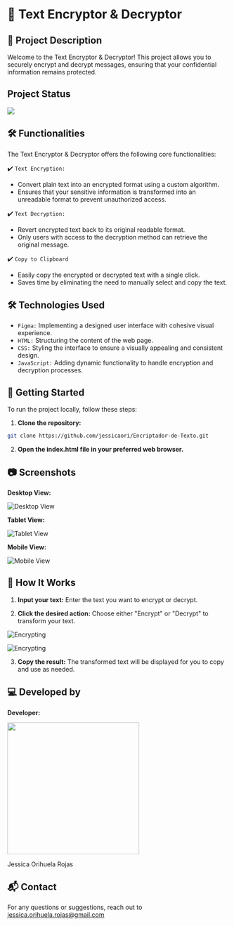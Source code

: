 # 🔐 Text Encryptor & Decryptor

## 🚀 Project Description

Welcome to the Text Encryptor & Decryptor! This project allows you to securely encrypt and decrypt messages, ensuring that your confidential information remains protected.

## Project Status

<p align="left">
<img src="https://img.shields.io/badge/STATUS-EN%20DESAsROLLO-green">
</p>

## 🛠️ Functionalities

The Text Encryptor & Decryptor offers the following core functionalities:

:heavy_check_mark: `Text Encryption:`
- Convert plain text into an encrypted format using a custom algorithm.
- Ensures that your sensitive information is transformed into an unreadable format to prevent unauthorized access.

:heavy_check_mark: `Text Decryption:`
- Revert encrypted text back to its original readable format.
- Only users with access to the decryption method can retrieve the original message.

:heavy_check_mark: `Copy to Clipboard`
- Easily copy the encrypted or decrypted text with a single click.
- Saves time by eliminating the need to manually select and copy the text.

## 🛠️ Technologies Used

- `Figma:` Implementing a designed user interface with cohesive visual experience.
- `HTML:` Structuring the content of the web page.
- `CSS:` Styling the interface to ensure a visually appealing and consistent design.
- `JavaScript:` Adding dynamic functionality to handle encryption and decryption processes.

## 🚀 Getting Started

To run the project locally, follow these steps:

1. **Clone the repository:**

```bash
git clone https://github.com/jessicaori/Encriptador-de-Texto.git
```

2. **Open the index.html file in your preferred web browser.**

## 📷 Screenshots

**Desktop View:**

![Desktop View](./assets/img/Text-Encryptor-and-Decryptor-1.PNG)

**Tablet View:**

![Tablet View](./assets/img/Text-Encryptor-and-Decryptor-4.PNG)

**Mobile View:**

![Mobile View](./assets/img/Text-Encryptor-and-Decryptor-5.PNG)

## 🧩 How It Works

1. **Input your text:** Enter the text you want to encrypt or decrypt.

2. **Click the desired action:** Choose either "Encrypt" or "Decrypt" to transform your text.

![Encrypting](./assets/img/Text-Encryptor-and-Decryptor-2.PNG)

![Encrypting](./assets/img/Text-Encryptor-and-Decryptor-3.PNG)

3. **Copy the result:** The transformed text will be displayed for you to copy and use as needed.

## 💻 Developed by

**Developer:**

<img src="./assets/img/Jessicaori.png" style="witdh:300px; height:300px">

Jessica Orihuela Rojas

## 📬 Contact

For any questions or suggestions, reach out to [jessica.orihuela.rojas@gmail.com](maito:jessica.orihuela.rojas@gmail.com)